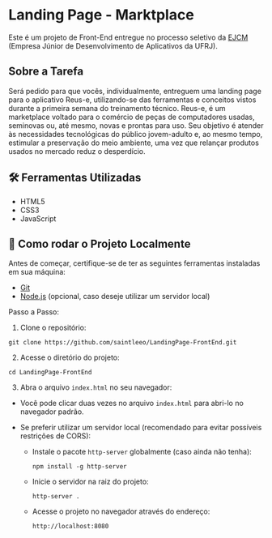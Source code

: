 # Landing Page - Marktplace 

Este é um projeto de Front-End entregue no processo seletivo da [EJCM](https://ejcm.com.br/) (Empresa Júnior de Desenvolvimento de Aplicativos da UFRJ).

## Sobre a Tarefa

Será pedido para que vocês, individualmente, entreguem uma landing page para o aplicativo Reus-e, utilizando-se das ferramentas e conceitos vistos durante a primeira semana do treinamento técnico.
Reus-e, é um marketplace  voltado para o comércio de peças de computadores usadas, seminovas ou, até mesmo, novas e prontas para uso.  Seu objetivo é atender às necessidades tecnológicas do público jovem-adulto e, ao mesmo tempo, estimular a preservação do meio ambiente, uma vez que relançar produtos usados no mercado reduz o desperdício.

## :hammer_and_wrench: Ferramentas Utilizadas
- HTML5
- CSS3
- JavaScript

## :rocket: Como rodar o Projeto Localmente
Antes de começar, certifique-se de ter as seguintes ferramentas instaladas em sua máquina:
- [Git](https://git-scm.com/)
- [Node.js](https://nodejs.org/pt) (opcional, caso deseje utilizar um servidor local)

Passo a Passo:
1. Clone o repositório:
```
git clone https://github.com/saintleeo/LandingPage-FrontEnd.git
```
2. Acesse o diretório do projeto:
```
cd LandingPage-FrontEnd
```
3. Abra o arquivo ```index.html``` no seu navegador:
- Você pode clicar duas vezes no arquivo ```index.html``` para abri-lo no navegador padrão.
  
- Se preferir utilizar um servidor local (recomendado para evitar possíveis restrições de CORS):
  - Instale o pacote ```http-server``` globalmente (caso ainda não tenha):
    ```
    npm install -g http-server
    ```
  - Inicie o servidor na raiz do projeto:
    ```
    http-server .
    ```
  - Acesse o projeto no navegador através do endereço:
    ```
    http://localhost:8080
    ```
